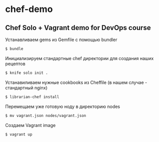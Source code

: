 # chef-demo
Chef Solo + Vagrant demo for DevOps course
-

Устанавливаем gems из Gemfile с помощью bundler
```bash
$ bundle
```

Инициализируем стандартные chef директории для создания наших рецептов
```bash
$ knife solo init .
```

Устанавиливаем нужные cookbooks из Cheffile (в нашем случае - стандартный nginx)
```bash
$ librarian-chef install
```

Перемещаем уже готовую ноду в директорию nodes
```bash
$ mv vagrant.json nodes/vagrant.json
```

Создаем Vagrant image
```bash
$ vagrant up
```